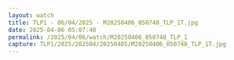 ```yaml
---
layout: watch
title: TLP1 - 06/04/2025 - M20250406_050748_TLP_1T.jpg
date: 2025-04-06 05:07:48
permalink: /2025/04/06/watch/M20250406_050748_TLP_1
capture: TLP1/2025/202504/20250405/M20250406_050748_TLP_1T.jpg
---
```

